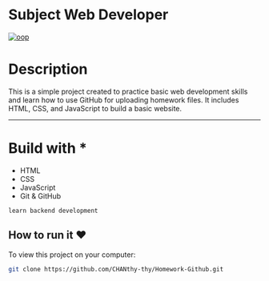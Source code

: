 #  Subject Web Developer
[![oop](https://img.shields.io/badge/_Github-WebPages-purple)](https://www.google.com/)
# Description
This is a simple project created to practice basic web development skills and learn how to use GitHub for uploading homework files. It includes HTML, CSS, and JavaScript to build a basic website.

---
# Build with *
- HTML
- CSS
- JavaScript
- Git & GitHub

```
learn backend development 
```
##  How to run it ❤️
To view this project on your computer:

```bash
git clone https://github.com/CHANthy-thy/Homework-Github.git